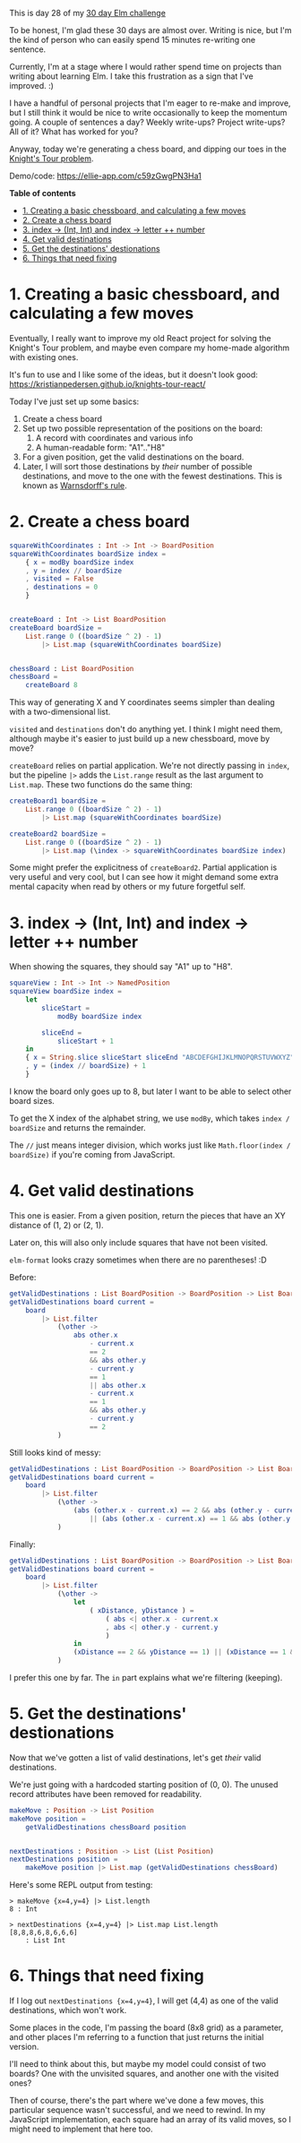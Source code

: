 This is day 28 of my [30 day Elm challenge](https://dev.to/kristianpedersen/30-days-of-elm-intro-2lo2)

To be honest, I'm glad these 30 days are almost over. Writing is nice, but I'm the kind of person who can easily spend 15 minutes re-writing one sentence. 

Currently, I'm at a stage where I would rather spend time on projects than writing about learning Elm. I take this frustration as a sign that I've improved. :)

I have a handful of personal projects that I'm eager to re-make and improve, but I still think it would be nice to write occasionally to keep the momentum going. A couple of sentences a day? Weekly write-ups? Project write-ups? All of it? What has worked for you?

Anyway, today we're generating a chess board, and dipping our toes in the [Knight's Tour problem](https://en.wikipedia.org/wiki/Knight%27s_tour).

Demo/code: https://ellie-app.com/c59zGwgPN3Ha1

**Table of contents**

- [1. Creating a basic chessboard, and calculating a few moves](#1-creating-a-basic-chessboard-and-calculating-a-few-moves)
- [2. Create a chess board](#2-create-a-chess-board)
- [3. index -> (Int, Int) and index -> letter ++ number](#3-index---int-int-and-index---letter--number)
- [4. Get valid destinations](#4-get-valid-destinations)
- [5. Get the destinations' destionations](#5-get-the-destinations-destionations)
- [6. Things that need fixing](#6-things-that-need-fixing)

# 1. Creating a basic chessboard, and calculating a few moves

Eventually, I really want to improve my old React project for solving the Knight's Tour problem, and maybe even compare my home-made algorithm with existing ones.

It's fun to use and I like some of the ideas, but it doesn't look good: https://kristianpedersen.github.io/knights-tour-react/

Today I've just set up some basics:

1. Create a chess board
2. Set up two possible representation of the positions on the board: 
   1. A record with coordinates and various info
   2. A human-readable form: "A1".."H8"
3. For a given position, get the valid destinations on the board.
4. Later, I will sort those destinations by *their* number of possible destinations, and move to the one with the fewest destinations. This is known as [Warnsdorff's rule](https://en.wikipedia.org/wiki/Knight%27s_tour#Warnsdorff's_rule).

# 2. Create a chess board

```elm
squareWithCoordinates : Int -> Int -> BoardPosition
squareWithCoordinates boardSize index =
    { x = modBy boardSize index
    , y = index // boardSize
    , visited = False
    , destinations = 0
    }


createBoard : Int -> List BoardPosition
createBoard boardSize =
    List.range 0 ((boardSize ^ 2) - 1)
        |> List.map (squareWithCoordinates boardSize)


chessBoard : List BoardPosition
chessBoard =
    createBoard 8
```

This way of generating X and Y coordinates seems simpler than dealing with a two-dimensional list.

`visited` and `destinations` don't do anything yet. I think I might need them, although maybe it's easier to just build up a new chessboard, move by move?

`createBoard` relies on partial application. We're not directly passing in `index`, but the pipeline `|>` adds the `List.range` result as the last argument to `List.map`. These two functions do the same thing:

```elm
createBoard1 boardSize =
    List.range 0 ((boardSize ^ 2) - 1)
        |> List.map (squareWithCoordinates boardSize)

createBoard2 boardSize =
    List.range 0 ((boardSize ^ 2) - 1)
        |> List.map (\index -> squareWithCoordinates boardSize index)
```

Some might prefer the explicitness of `createBoard2`. Partial application is very useful and very cool, but I can see how it might demand some extra mental capacity when read by others or my future forgetful self.

# 3. index -> (Int, Int) and index -> letter ++ number

When showing the squares, they should say "A1" up to "H8".

```elm
squareView : Int -> Int -> NamedPosition
squareView boardSize index =
    let
        sliceStart =
            modBy boardSize index

        sliceEnd =
            sliceStart + 1
    in
    { x = String.slice sliceStart sliceEnd "ABCDEFGHIJKLMNOPQRSTUVWXYZ"
    , y = (index // boardSize) + 1
    }
```

I know the board only goes up to 8, but later I want to be able to select other board sizes.

To get the X index of the alphabet string, we use `modBy`, which takes `index / boardSize` and returns the remainder.

The `//` just means integer division, which works just like `Math.floor(index / boardSize)` if you're coming from JavaScript.

# 4. Get valid destinations

This one is easier. From a given position, return the pieces that have an XY distance of (1, 2) or (2, 1).

Later on, this will also only include squares that have not been visited.

`elm-format` looks crazy sometimes when there are no parentheses! :D

Before:

```elm
getValidDestinations : List BoardPosition -> BoardPosition -> List BoardPosition
getValidDestinations board current =
    board
        |> List.filter
            (\other ->
                abs other.x
                    - current.x
                    == 2
                    && abs other.y
                    - current.y
                    == 1
                    || abs other.x
                    - current.x
                    == 1
                    && abs other.y
                    - current.y
                    == 2
            )
```

Still looks kind of messy:

```elm
getValidDestinations : List BoardPosition -> BoardPosition -> List BoardPosition
getValidDestinations board current =
    board
        |> List.filter
            (\other ->
                (abs (other.x - current.x) == 2 && abs (other.y - current.y) == 1)
                    || (abs (other.x - current.x) == 1 && abs (other.y - current.y) == 2)
            )
```

Finally:

```elm
getValidDestinations : List BoardPosition -> BoardPosition -> List BoardPosition
getValidDestinations board current =
    board
        |> List.filter
            (\other ->
                let
                    ( xDistance, yDistance ) =
                        ( abs <| other.x - current.x
                        , abs <| other.y - current.y
                        )
                in
                (xDistance == 2 && yDistance == 1) || (xDistance == 1 && yDistance == 2)
            )
```

I prefer this one by far. The `in` part explains what we're filtering (keeping).

# 5. Get the destinations' destionations

Now that we've gotten a list of valid destinations, let's get *their* valid destinations.

We're just going with a hardcoded starting position of (0, 0). The unused record attributes have been removed for readability.

```elm
makeMove : Position -> List Position
makeMove position =
    getValidDestinations chessBoard position


nextDestinations : Position -> List (List Position)
nextDestinations position =
    makeMove position |> List.map (getValidDestinations chessBoard)
```

Here's some REPL output from testing:

```
> makeMove {x=4,y=4} |> List.length
8 : Int

> nextDestinations {x=4,y=4} |> List.map List.length
[8,8,8,6,8,6,6,6]
    : List Int
```

# 6. Things that need fixing

If I log out `nextDestinations {x=4,y=4}`, I will get (4,4) as one of the valid destinations, which won't work.

Some places in the code, I'm passing the board (8x8 grid) as a parameter, and other places I'm referring to a function that just returns the initial version.

I'll need to think about this, but maybe my model could consist of two boards? One with the unvisited squares, and another one with the visited ones?

Then of course, there's the part where we've done a few moves, this particular sequence wasn't successful, and we need to rewind. In my JavaScript implementation, each square had an array of its valid moves, so I might need to implement that here too.